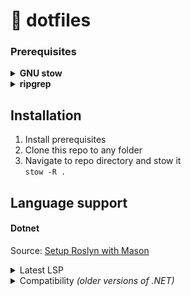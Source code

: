 # 💾 dotfiles

### Prerequisites
<details>
    <summary><b>GNU stow</b></summary>

*Debian/Ubuntu:* `sudo apt install stow`\
*Arch Linux:* `sudo pacman -S stow`\
*OSX:* `brew install stow`

</details>

<details>
    <summary><b>ripgrep</b></summary>

[Install guide](https://github.com/BurntSushi/ripgrep?tab=readme-ov-file#installation)

</details>

## Installation
1. Install prerequisites
2. Clone this repo to any folder
3. Navigate to repo directory and stow it\
`stow -R .`

## Language support

#### Dotnet
Source: [Setup Roslyn with Mason](https://github.com/seblyng/roslyn.nvim?tab=readme-ov-file#-installation)
<details>
    <summary>Latest LSP</summary>

You can then install it with `:MasonInstall roslyn` or through the popup menu by running `:Mason`. 
</details>
<details>
  <summary>Compatibility <i>(older versions of .NET)</i></summary>
  
  1. Navigate to [this feed](https://dev.azure.com/azure-public/vside/_artifacts/feed/vs-impl), search for `Microsoft.CodeAnalysis.LanguageServer` and download the version matching your OS and architecture.
  2. Unzip the downloaded `.nupkg` and copy the contents of `<zip root>/content/LanguageServer/<yourArch>` inside:
     - **Linux**: `~/.local/share/nvim/roslyn`
     - **Windows**: `%LOCALAPPDATA%\nvim-data\roslyn`
       > **_TIP:_** You can also specify a custom path to the roslyn folder in the setup function.
  3. Check if it's working by running `dotnet Microsoft.CodeAnalysis.LanguageServer.dll --version` in the `roslyn` directory.

</details>
